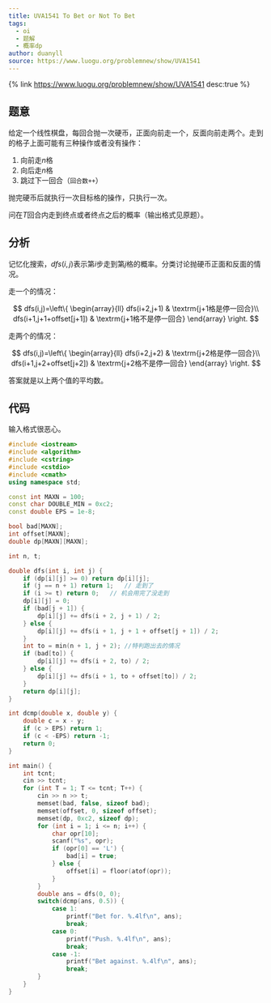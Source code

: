 ```yaml
---
title: UVA1541 To Bet or Not To Bet
tags:
  - oi
  - 题解
  - 概率dp
author: duanyll
source: https://www.luogu.org/problemnew/show/UVA1541
---
```


{% link https://www.luogu.org/problemnew/show/UVA1541 desc:true %}

## 题意

给定一个线性棋盘，每回合抛一次硬币，正面向前走一个，反面向前走两个。走到的格子上面可能有三种操作或者没有操作：

1. 向前走$n$格
2. 向后走$n$格
3. 跳过下一回合（`回合数++`）

抛完硬币后就执行一次目标格的操作，只执行一次。

问在$T$回合内走到终点或者终点之后的概率（输出格式见原题）。

## 分析

记忆化搜索，$dfs(i,j)$表示第$i$步走到第$j$格的概率。分类讨论抛硬币正面和反面的情况。

走一个的情况：

$$
dfs(i,j)=\left\{ \begin{array}{ll}
dfs(i+2,j+1) & \textrm{j+1格是停一回合}\\
dfs(i+1,j+1+offset[j+1]) & \textrm{j+1格不是停一回合}
\end{array} \right.
$$

走两个的情况：

$$
dfs(i,j)=\left\{ \begin{array}{ll}
dfs(i+2,j+2) & \textrm{j+2格是停一回合}\\
dfs(i+1,j+2+offset[j+2]) & \textrm{j+2格不是停一回合}
\end{array} \right.
$$

答案就是以上两个值的平均数。

## 代码

输入格式很恶心。

```cpp
#include <iostream>
#include <algorithm>
#include <cstring>
#include <cstdio>
#include <cmath>
using namespace std;

const int MAXN = 100;
const char DOUBLE_MIN = 0xc2;
const double EPS = 1e-8;

bool bad[MAXN];
int offset[MAXN];
double dp[MAXN][MAXN];

int n, t;

double dfs(int i, int j) {
	if (dp[i][j] >= 0) return dp[i][j];
	if (j == n + 1) return 1;	// 走到了
	if (i >= t) return 0;	// 机会用完了没走到
	dp[i][j] = 0;
	if (bad[j + 1]) {
		dp[i][j] += dfs(i + 2, j + 1) / 2;
	} else {
		dp[i][j] += dfs(i + 1, j + 1 + offset[j + 1]) / 2;
	}
	int to = min(n + 1, j + 2);	//特判跑出去的情况
	if (bad[to]) {
		dp[i][j] += dfs(i + 2, to) / 2;
	} else {
		dp[i][j] += dfs(i + 1, to + offset[to]) / 2;
	}
	return dp[i][j];
}

int dcmp(double x, double y) {
	double c = x - y;
	if (c > EPS) return 1;
	if (c < -EPS) return -1;
	return 0;
}

int main() {
	int tcnt;
	cin >> tcnt;
	for (int T = 1; T <= tcnt; T++) {
		cin >> n >> t;
		memset(bad, false, sizeof bad);
		memset(offset, 0, sizeof offset);
		memset(dp, 0xc2, sizeof dp);
		for (int i = 1; i <= n; i++) {
			char opr[10];
			scanf("%s", opr);
			if (opr[0] == 'L') {
				bad[i] = true;
			} else {
				offset[i] = floor(atof(opr));
			}
		}
		double ans = dfs(0, 0);
		switch(dcmp(ans, 0.5)) {
			case 1:
				printf("Bet for. %.4lf\n", ans);
				break;
			case 0:
				printf("Push. %.4lf\n", ans);
				break;
			case -1:
				printf("Bet against. %.4lf\n", ans);
				break;
		}
	}
}
```
